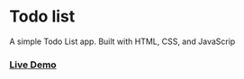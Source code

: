 # Todo list

A simple Todo List app. Built with HTML, CSS, and JavaScrip

### [Live Demo](https://harmonyk123.github.io/To-do-list/)
